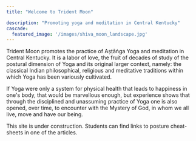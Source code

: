 ```yaml
---
title: "Welcome to Trident Moon"

description: "Promoting yoga and meditation in Central Kentucky"
cascade:
  featured_image: '/images/shiva_moon_landscape.jpg'
---
```


Trident Moon promotes the practice of Aṣṭāṅga Yoga and meditation in Central Kentucky.  It is a labor of love, the fruit of decades of study of the postural dimension of Yoga and its original larger context, namely: the classical Indian philosophical, religious and meditative traditions within which Yoga has been variously cultivated.

If Yoga were only a system for physical health that leads to happiness in one's body, that would be marvellous enough, but experience shows that through the disciplined and unassuming practice of Yoga one is also opened, over time, to encounter with the Mystery of God, in whom we all live, move and have our being.

This site is under construction.  Students can find links to posture cheat-sheets in one of the articles.